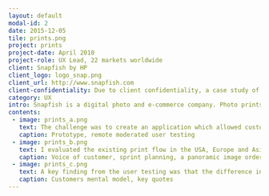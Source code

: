 ```yaml
---
layout: default
modal-id: 2
date: 2015-12-05
tile: prints.png
project: prints
project-date: April 2010
project-role: UX Lead, 22 markets worldwide
client: Snapfish by HP
client_logo: logo_snap.png
client_url: http://www.snapfish.com
client-confidentiality: Due to client confidentiality, a case study of this project is only available on request.
category: UX
intro: Snapfish is a digital photo and e-commerce company. Photo prints are amongst the biggest sellers with 60% of customers ordering more than 40 prints.
contents:
 - image: prints_a.png
   text: The challenge was to create an application which allowed customers to organize, edit and review large quantities of prints before entering the checkout flow. Customers often received different sizes of prints within an order or found that thier photos had been cropped. This is partly due to the increase in people taking more digital photographs with varying aspect ratios from 3.4 to 1.1 and these ratios not being equivalent to print sizes. 
   caption: Prototype, remote moderated user testing
 - image: prints_b.png
   text: I evaluated the existing print flow in the USA, Europe and Asia and then analyzed the corresponding web analytics. In tandem with this I interviewed customer service and business stakeholders. I synthesized these findings into a low-fidelity axure prototype which was used by the engineering team to create a high-fidelity prototype for user testing. This prototype allowed test participants to use their own Snapfish accounts and photographs. Remote moderated testing was carried out in Ireland with six participants over two days. 
   caption: Voice of customer, sprint planning, a panoramic image ordered in 10x15, 13x18, 11x15
 - image: prints_c.png
   text: A key finding from the user testing was that the difference in print ratios between digital and film photo formats is an unfamiliar and confusing topic hence the test participants were unclear about the repurcussions of the choices they were being asked to make around aspect ratio. The application was designed to automatically detect the correct print size for the customers photos.Customers now make choices based on whether their photos are to be put in a photo album or hung on the wall, rather than trying to understand what aspect ratio thier source photo is. We also mapped the customers mental model of purchasing prints and aligned the purchase flow to match their behavior pattern of "select > act > proof > buy”.
   caption: Customers mental model, key quotes
---
```

